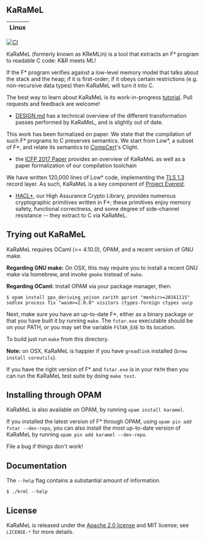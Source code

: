 KaRaMeL
-------

| Linux  |
|---------|
[![CI](https://github.com/FStarLang/karamel/actions/workflows/ci.yml/badge.svg)](https://github.com/FStarLang/karamel/actions/workflows/ci.yml)

KaRaMeL (formerly known as KReMLin) is a tool that extracts an F\* program to
readable C code: K&R meets ML!

If the F\* program verifies against a low-level memory model that talks about
the stack and the heap; if it is first-order; if it obeys certain restrictions
(e.g. non-recursive data types) then KaRaMeL will turn it into C.

The best way to learn about KaRaMeL is its work-in-progress
[tutorial](https://fstarlang.github.io/lowstar/html/). Pull requests and
feedback are welcome!

- [DESIGN.md](DESIGN.md) has a technical overview of the different
  transformation passes performed by KaRaMeL, and is slightly out of date.

This work has been formalized on paper. We state that the compilation of
such F\* programs to C preserves semantics. We start from Low\*, a subset of
F\*, and relate its semantics to [CompCert](http://compcert.inria.fr/)'s Clight.
- the [ICFP 2017 Paper] provides an overview of KaRaMeL as well
  as a paper formalization of our compilation toolchain

We have written 120,000 lines of Low\* code, implementing the [TLS
1.3](https://tlswg.github.io/tls13-spec/) record layer. As such, KaRaMeL is a
key component of [Project Everest](https://project-everest.github.io/).
- [HACL\*], our High Assurance Crypto Library, provides numerous cryptographic
  primitives written in F\*; these primitives enjoy memory safety, functional
  correctness, and some degree of side-channel resistance -- they extract to C
  via KaRaMeL.

[ML Workshop Paper]: https://jonathan.protzenko.fr/papers/ml16.pdf
[HACL\*]: https://github.com/hacl-star/hacl-star
[ICFP 2017 Paper]: https://arxiv.org/abs/1703.00053

## Trying out KaRaMeL

KaRaMeL requires OCaml (>= 4.10.0), OPAM, and a recent version of GNU make.

**Regarding GNU make:** On OSX, this may require you to install a recent GNU
make via homebrew, and invoke `gmake` instead of `make`.

**Regarding OCaml:** Install OPAM via your package manager, then:

`$ opam install ppx_deriving_yojson zarith pprint "menhir>=20161115" sedlex process fix "wasm>=2.0.0" visitors ctypes-foreign ctypes uucp`

Next, make sure you have an up-to-date F\*, either as a binary package
or that you have built it by running `make`. The `fstar.exe` executable
should be on your PATH, or you may set the variable `FSTAR_EXE` to its
location.

To build just run `make` from this directory.

**Note:** on OSX, KaRaMeL is happier if you have `greadlink` installed (`brew
install coreutils`).

If you have the right version of F\* and `fstar.exe` is in your `PATH` then you
can run the KaRaMeL test suite by doing `make test`.

## Installing through OPAM

KaRaMeL is also available on OPAM, by running `opam install karamel`.

If you installed the latest version of F\* through OPAM, using `opam pin add fstar --dev-repo`,
you can also install the most up-to-date version of KaRaMeL by running `opam pin add karamel --dev-repo`.

File a bug if things don't work!

## Documentation

The `--help` flag contains a substantial amount of information.

```
$ ./krml --help
```

## License

KaRaMeL is released under the [Apache 2.0 license] and MIT license; see `LICENSE-*` for more details.

[Apache 2.0 license]: https://www.apache.org/licenses/LICENSE-2.0
